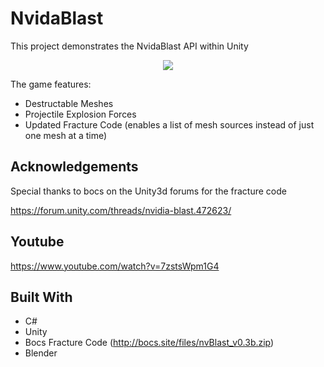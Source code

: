 # NvidaBlast

This project demonstrates the NvidaBlast API within Unity

<p align="center">
  <img src="https://s5.gifyu.com/images/NvidaBlast949c53656246db49.gif">
</p>

The game features:

- Destructable Meshes
- Projectile Explosion Forces
- Updated Fracture Code (enables a list of mesh sources instead of just one mesh at a time)

## Acknowledgements

Special thanks to bocs on the Unity3d forums for the fracture code

https://forum.unity.com/threads/nvidia-blast.472623/

## Youtube

https://www.youtube.com/watch?v=7zstsWpm1G4

## Built With

* C#
* Unity 
* Bocs Fracture Code (http://bocs.site/files/nvBlast_v0.3b.zip)
* Blender 

